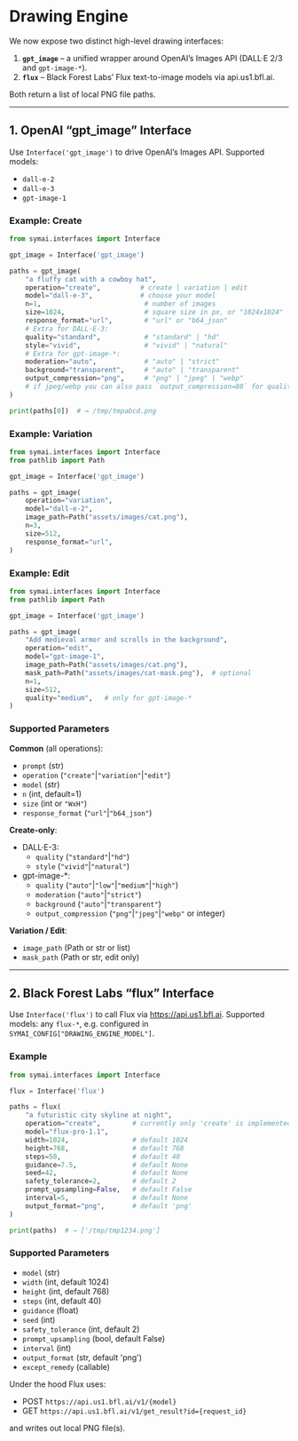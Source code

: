 # Drawing Engine

We now expose two distinct high-level drawing interfaces:

1. **`gpt_image`** – a unified wrapper around OpenAI’s Images API (DALL·E 2/3 and `gpt-image-*`).
2. **`flux`** – Black Forest Labs’ Flux text-to-image models via api.us1.bfl.ai.

Both return a list of local PNG file paths.

---

## 1. OpenAI “gpt_image” Interface

Use `Interface('gpt_image')` to drive OpenAI’s Images API.
Supported models:
- `dall-e-2`
- `dall-e-3`
- `gpt-image-1`

### Example: Create

```python
from symai.interfaces import Interface

gpt_image = Interface('gpt_image')

paths = gpt_image(
    "a fluffy cat with a cowboy hat",
    operation="create",          # create | variation | edit
    model="dall-e-3",            # choose your model
    n=1,                          # number of images
    size=1024,                    # square size in px, or "1024x1024"
    response_format="url",        # "url" or "b64_json"
    # Extra for DALL·E-3:
    quality="standard",           # "standard" | "hd"
    style="vivid",                # "vivid" | "natural"
    # Extra for gpt-image-*:
    moderation="auto",            # "auto" | "strict"
    background="transparent",     # "auto" | "transparent"
    output_compression="png",     # "png" | "jpeg" | "webp"
    # if jpeg/webp you can also pass `output_compression=80` for quality
)

print(paths[0])  # → /tmp/tmpabcd.png
```

### Example: Variation

```python
from symai.interfaces import Interface
from pathlib import Path

gpt_image = Interface('gpt_image')

paths = gpt_image(
    operation="variation",
    model="dall-e-2",
    image_path=Path("assets/images/cat.png"),
    n=3,
    size=512,
    response_format="url",
)
```

### Example: Edit

```python
from symai.interfaces import Interface
from pathlib import Path

gpt_image = Interface('gpt_image')

paths = gpt_image(
    "Add medieval armor and scrolls in the background",
    operation="edit",
    model="gpt-image-1",
    image_path=Path("assets/images/cat.png"),
    mask_path=Path("assets/images/cat-mask.png"),  # optional
    n=1,
    size=512,
    quality="medium",   # only for gpt-image-*
)
```

### Supported Parameters

**Common** (all operations):

- `prompt` (str)
- `operation` (`"create"`|`"variation"`|`"edit"`)
- `model` (str)
- `n` (int, default=1)
- `size` (int or `"WxH"`)
- `response_format` (`"url"`|`"b64_json"`)

**Create-only**:

- DALL·E-3:
  - `quality` (`"standard"`|`"hd"`)
  - `style` (`"vivid"`|`"natural"`)
- gpt-image-*:
  - `quality` (`"auto"`|`"low"`|`"medium"`|`"high"`)
  - `moderation` (`"auto"`|`"strict"`)
  - `background` (`"auto"`|`"transparent"`)
  - `output_compression` (`"png"`|`"jpeg"`|`"webp"` or integer)

**Variation / Edit**:

- `image_path` (Path or str or list)
- `mask_path` (Path or str, edit only)

---

## 2. Black Forest Labs “flux” Interface

Use `Interface('flux')` to call Flux via https://api.us1.bfl.ai.
Supported models: any `flux-*`, e.g. configured in `SYMAI_CONFIG["DRAWING_ENGINE_MODEL"]`.

### Example

```python
from symai.interfaces import Interface

flux = Interface('flux')

paths = flux(
    "a futuristic city skyline at night",
    operation="create",        # currently only 'create' is implemented
    model="flux-pro-1.1",
    width=1024,                # default 1024
    height=768,                # default 768
    steps=50,                  # default 40
    guidance=7.5,              # default None
    seed=42,                   # default None
    safety_tolerance=2,        # default 2
    prompt_upsampling=False,   # default False
    interval=5,                # default None
    output_format="png",       # default 'png'
)

print(paths)  # → ['/tmp/tmp1234.png']
```

### Supported Parameters

- `model` (str)
- `width` (int, default 1024)
- `height` (int, default 768)
- `steps` (int, default 40)
- `guidance` (float)
- `seed` (int)
- `safety_tolerance` (int, default 2)
- `prompt_upsampling` (bool, default False)
- `interval` (int)
- `output_format` (str, default 'png')
- `except_remedy` (callable)

Under the hood Flux uses:

- POST `https://api.us1.bfl.ai/v1/{model}`
- GET  `https://api.us1.bfl.ai/v1/get_result?id={request_id}`

and writes out local PNG file(s).
